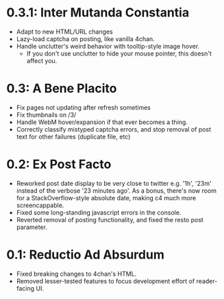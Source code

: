 # 0.3.1: Inter Mutanda Constantia

- Adapt to new HTML/URL changes
- Lazy-load captcha on posting, like vanilla 4chan.
- Handle unclutter's weird behavior with tooltip-style image hover.
  - If you don't use unclutter to hide your mouse pointer, this
    doesn't affect you.

# 0.3: A Bene Placito

- Fix pages not updating after refresh sometimes
- Fix thumbnails on /3/
- Handle WebM hover/expansion if that ever becomes a thing.
- Correctly classify mistyped captcha errors, and stop
  removal of post text for other failures (duplicate file, etc)

# 0.2: Ex Post Facto

- Reworked post date display to be very close to twitter e.g. '1h', '23m'
  instead of the verbose '23 minutes ago'. As a bonus, there's now room for a
  StackOverflow-style absolute date, making c4 much more screencappable.
- Fixed some long-standing javascript errors in the console.
- Reverted removal of posting functionality, and fixed the resto post
  parameter.

# 0.1: Reductio Ad Absurdum

- Fixed breaking changes to 4chan's HTML.
- Removed lesser-tested features to focus development effort of reader-facing
  UI.

